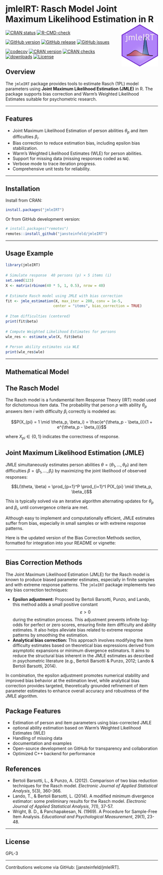 
# jmleIRT: Rasch Model Joint Maximum Likelihood Estimation in R <img src="man/figures/jmleIRT.png" width="120" align="right" alt=""/>

[![CRAN
status](https://www.r-pkg.org/badges/version/jmleIRT)](https://cran.r-project.org/package=jmleIRT)
[![R-CMD-check](https://github.com/jansteinfeld/jmleIRT/actions/workflows/check-full.yaml/badge.svg)](https://github.com/jansteinfeld/jmleIRT/actions/workflows/check-full.yaml)

[![GitHub
version](https://img.shields.io/github/r-package/v/jansteinfeld/jmleIRT?label=version&logo=github)](https://github.com/jansteinfeld/jmleIRT/)
[![GitHub
release](https://img.shields.io/github/v/release/jansteinfeld/jmleIRT?label=release&logo=github)](https://github.com/jansteinfeld/jmleIRT/)
[![GitHub
issues](https://img.shields.io/github/issues-raw/jansteinfeld/jmleIRT?label=issues&logo=github)](https://github.com/jansteinfeld/jmleIRT/issues)

[![codecov](https://codecov.io/gh/jansteinfeld/jmleIRT/branch/master/graph/badge.svg?token=11lw4stBoI)](https://app.codecov.io/gh/jansteinfeld/jmleIRT)
[![CRAN
version](https://img.shields.io/cran/v/jmleIRT?label=CRAN%20version)](https://cran.r-project.org/package=jmleIRT)
[![CRAN
checks](https://badges.cranchecks.info/summary/jmleIRT.svg)](https://cran.r-project.org/web/checks/check_results_jmleIRT.html)
[![downloads](http://cranlogs.r-pkg.org/badges/last-month/jmleIRT?color=blue)](https://cran.r-project.org/package=jmleIRT)
[![License](https://img.shields.io/cran/l/jmleIRT)](https://opensource.org/license/GPL-3.0)

## Overview

The `jmleIRT` package provides tools to estimate Rasch (1PL) model
parameters using **Joint Maximum Likelihood Estimation (JMLE)** in R.
The package supports bias correction and Warm’s Weighted Likelihood
Estimates suitable for psychometric research.

------------------------------------------------------------------------

## Features

- Joint Maximum Likelihood Estimation of person abilities $\theta_p$ and
  item difficulties $\beta_i$.
- Bias correction to reduce estimation bias, including epsilon bias
  stabilization.
- Warm’s Weighted Likelihood Estimates (WLE) for person abilities.
- Support for missing data (missing responses coded as `NA`).
- Verbose mode to trace iteration progress.
- Comprehensive unit tests for reliability.

------------------------------------------------------------------------

## Installation

Install from CRAN:

``` r
install.packages("jmleIRT")
```

Or from GitHub development version:

``` r
# install.packages("remotes")
remotes::install_github("jansteinfeld/jmleIRT")
```

------------------------------------------------------------------------

## Usage Example

``` r
library(jmleIRT)

# Simulate response  40 persons (p) × 5 items (i)
set.seed(123)
X <- matrix(rbinom(40 * 5, 1, 0.5), nrow = 40)

# Estimate Rasch model using JMLE with bias correction
fit <- jmle_estimation(X, max_iter = 200, conv = 1e-5,
                      center = "items", bias_correction = TRUE)

# Item difficulties (centered)
print(fit$beta)

# Compute Weighted Likelihood Estimates for persons
wle_res <- estimate_wle(X, fit$beta)

# Person ability estimates via WLE
print(wle_res$wle)
```

------------------------------------------------------------------------

## Mathematical Model

## The Rasch Model

The Rasch model is a fundamental Item Response Theory (IRT) model used
for dichotomous item data. The probability that person $p$ with ability
$\theta_p$ answers item $i$ with difficulty $\beta_i$ correctly is
modeled as:

$$P(X_{pi} = 1 \mid \theta_p, \beta_i) = \frac{e^{\theta_p - \beta_i}}{1 + e^{\theta_p - \beta_i}}$$

where $X_{pi} \in \{0,1\}$ indicates the correctness of response.

## Joint Maximum Likelihood Estimation (JMLE)

JMLE simultaneously estimates person abilities
$\theta = (\theta_1, \ldots, \theta_P)$ and item difficulties
$\beta = (\beta_1, \ldots, \beta_I)$ by maximizing the joint likelihood
of observed responses:

$$L(\theta, \beta) = \prod_{p=1}^P \prod_{i=1}^I P(X_{pi} \mid \theta_p, \beta_i)$$

This is typically solved via an iterative algorithm alternating updates
for $\theta_p$ and $\beta_i$, until convergence criteria are met.

Although easy to implement and computationally efficient, JMLE estimates
suffer from bias, especially in small samples or with extreme response
patterns.

Here is the updated version of the Bias Correction Methods section,
formatted for integration into your README or vignette:

------------------------------------------------------------------------

## Bias Correction Methods

The Joint Maximum Likelihood Estimation (JMLE) for the Rasch model is
known to produce biased parameter estimates, especially in finite
samples and with extreme response patterns. The `jmleIRT` package
implements two key bias correction techniques:

- **Epsilon adjustment:** Proposed by Bertoli Barsotti, Punzo, and
  Lando, this method adds a small positive constant $$\varepsilon > 0$$
  during the estimation process. This adjustment prevents infinite
  log-odds for perfect or zero scores, ensuring finite item difficulty
  and ability estimates. It also helps alleviate bias related to extreme
  response patterns by smoothing the estimation.
- **Analytical bias correction:** This approach involves modifying the
  item difficulty estimates based on theoretical bias expressions
  derived from asymptotic expansions or minimum divergence estimators.
  It aims to reduce the structural bias inherent in the JMLE estimates
  as described in psychometric literature (e.g., Bertoli Barsotti &
  Punzo, 2012; Lando & Bertoli Barsotti, 2014).

In combination, the epsilon adjustment promotes numerical stability and
improved bias behavior at the estimation level, while analytical bias
correction provides targeted, theoretically grounded refinement of item
parameter estimates to enhance overall accuracy and robustness of the
JMLE algorithm.

## Package Features

- Estimation of person and item parameters using bias-corrected JMLE
- optional ability estimation based on Warm’s Weighted Likelihood
  Estimates (WLE)
- Handling of missing data
- documentation and examples
- Open-source development on GitHub for transparency and collaboration
- Optimized C++ backend for performance

## References

- Bertoli Barsotti, L., & Punzo, A. (2012). Comparison of two bias
  reduction techniques for the Rasch model. *Electronic Journal of
  Applied Statistical Analysis*, 5(3), 360-366.
- Lando, T., & Bertoli Barsotti, L. (2014). A modified minimum
  divergence estimator: some preliminary results for the Rasch model.
  *Electronic Journal of Applied Statistical Analysis*, 7(1), 37-57.
- Wright, B. D., & Panchapakesan, N. (1969). A Procedure for Sample-Free
  Item Analysis. *Educational and Psychological Measurement*, 29(1),
  23-48.

------------------------------------------------------------------------

## License

GPL-3

------------------------------------------------------------------------

Contributions welcome via GitHub: \[jansteinfeld/jmleIRT\].
